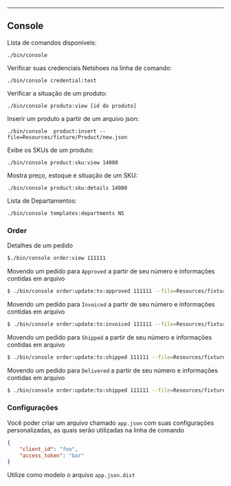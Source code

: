 ---

## Console

Lista de comandos disponíveis:

    ./bin/console

Verificar suas credenciais Netshoes na linha de comando:

    ./bin/console credential:test

Verificar a situação de um produto:

    ./bin/console produto:view [id do produto]

Inserir um produto a partir de um arquivo json:

    ./bin/console  product:insert --file=Resources/fixture/Product/new.json

Exibe os SKUs de um produto:

    ./bin/console product:sku:view 14080

Mostra preço, estoque e situação de um SKU:

    ./bin/console product:sku:details 14080


Lista de Departamentos:

    ./bin/console templates:departments NS

### Order

Detalhes de um pedido

```bash
$./bin/console order:view 111111
```

Movendo um pedido para ``Approved`` a partir de seu número e informações contidas em arquivo

```bash
$ ./bin/console order:update:to:approved 111111 --file=Resources/fixture/Order/Status/Request/toApproved.json
```

Movendo um pedido para ``Invoiced`` a partir de seu número e informações contidas em arquivo

```bash
$ ./bin/console order:update:to:invoiced 111111 --file=Resources/fixture/Order/Status/Request/toInvoiced.json
```

Movendo um pedido para ``Shipped`` a partir de seu número e informações contidas em arquivo

```bash
$ ./bin/console order:update:to:shipped 111111 --file=Resources/fixture/Order/Status/Request/toShipped.json
```

Movendo um pedido para ``Delivered`` a partir de seu número e informações contidas em arquivo

```bash
$ ./bin/console order:update:to:shipped 111111 --file=Resources/fixture/Order/Status/Request/toShipped.json
```

### Configurações

Você poder criar um arquivo chamado ``app.json`` com suas configurações personalizadas, as quais serão utilizadas na linha de comando

```JSON
{
    "client_id": "foo",
    "access_token": "bar"
}
```

Utilize como modelo o arquivo ``app.json.dist``
